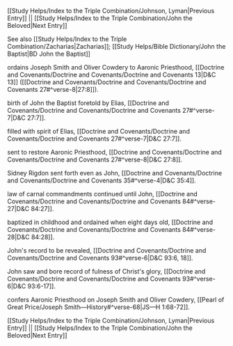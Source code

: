 [[Study Helps/Index to the Triple Combination/Johnson, Lyman|Previous Entry]]  ||  [[Study Helps/Index to the Triple Combination/John the Beloved|Next Entry]]

 See also [[Study Helps/Index to the Triple Combination/Zacharias|Zacharias]]; [[Study Helps/Bible Dictionary/John the Baptist|BD John the Baptist]]

 ordains Joseph Smith and Oliver Cowdery to Aaronic Priesthood, [[Doctrine and Covenants/Doctrine and Covenants/Doctrine and Covenants 13|D&C 13]] ([[Doctrine and Covenants/Doctrine and Covenants/Doctrine and Covenants 27#^verse-8|27:8]]).

 birth of John the Baptist foretold by Elias, [[Doctrine and Covenants/Doctrine and Covenants/Doctrine and Covenants 27#^verse-7|D&C 27:7]].

 filled with spirit of Elias, [[Doctrine and Covenants/Doctrine and Covenants/Doctrine and Covenants 27#^verse-7|D&C 27:7]].

 sent to restore Aaronic Priesthood, [[Doctrine and Covenants/Doctrine and Covenants/Doctrine and Covenants 27#^verse-8|D&C 27:8]].

 Sidney Rigdon sent forth even as John, [[Doctrine and Covenants/Doctrine and Covenants/Doctrine and Covenants 35#^verse-4|D&C 35:4]].

 law of carnal commandments continued until John, [[Doctrine and Covenants/Doctrine and Covenants/Doctrine and Covenants 84#^verse-27|D&C 84:27]].

 baptized in childhood and ordained when eight days old, [[Doctrine and Covenants/Doctrine and Covenants/Doctrine and Covenants 84#^verse-28|D&C 84:28]].

 John's record to be revealed, [[Doctrine and Covenants/Doctrine and Covenants/Doctrine and Covenants 93#^verse-6|D&C 93:6, 18]].

 John saw and bore record of fulness of Christ's glory, [[Doctrine and Covenants/Doctrine and Covenants/Doctrine and Covenants 93#^verse-6|D&C 93:6-17]].

 confers Aaronic Priesthood on Joseph Smith and Oliver Cowdery, [[Pearl of Great Price/Joseph Smith—History#^verse-68|JS—H 1:68-72]].

[[Study Helps/Index to the Triple Combination/Johnson, Lyman|Previous Entry]]  ||  [[Study Helps/Index to the Triple Combination/John the Beloved|Next Entry]]